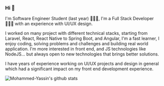### Hi 👋

I'm Software Engineer Student (last year) 👨🏻‍🎓, I'm a Full Stack Developer 👨🏻‍💻 with an experience with UI/UX design.

I worked on many project with different technical stacks, starting from Laravel, React, React Native to Spring Boot, and Angular, I'm a fast learner, I enjoy coding, solving problems and challenges and building real world application. I'm more interested in front end, and JS technologies like NodeJS... but always open to new technologies that brings better solutions.

I have years of experience working on UI/UX projects and design in general which had a significant impact on my front end development experience.

![Mohammed-Yassin's github stats](https://github-readme-stats.vercel.app/api?username=myhamdaoui&count_private=true&show_icons=true)
